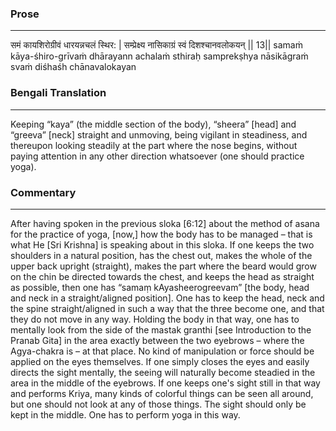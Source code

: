 ### Prose 
 --- 
समं कायशिरोग्रीवं धारयन्नचलं स्थिर: |
सम्प्रेक्ष्य नासिकाग्रं स्वं दिशश्चानवलोकयन् || 13||
samaṁ kāya-śhiro-grīvaṁ dhārayann achalaṁ sthiraḥ
samprekṣhya nāsikāgraṁ svaṁ diśhaśh chānavalokayan

### Bengali Translation 
 --- 
Keeping “kaya” (the middle section of the body), “sheera” [head] and “greeva” [neck] straight and unmoving, being vigilant in steadiness, and thereupon looking steadily at the part where the nose begins, without paying attention in any other direction whatsoever (one should practice yoga).

### Commentary 
 --- 
After having spoken in the previous sloka [6:12] about the method of asana for the practice of yoga, [now,] how the body has to be managed – that is what He [Sri Krishna] is speaking about in this sloka. If one keeps the two shoulders in a natural position, has the chest out, makes the whole of the upper back upright (straight), makes the part where the beard would grow on the chin be directed towards the chest, and keeps the head as straight as possible, then one has “samaṃ kAyasheerogreevam” [the body, head and neck in a straight/aligned position]. One has to keep the head, neck and the spine straight/aligned in such a way that the three become one, and that they do not move in any way. Holding the body in that way, one has to mentally look from the side of the mastak granthi [see Introduction to the Pranab Gita] in the area exactly between the two eyebrows – where the Agya-chakra is – at that place. No kind of manipulation or force should be applied on the eyes themselves. If one simply closes the eyes and easily directs the sight mentally, the seeing will naturally become steadied in the area in the middle of the eyebrows. If one keeps one's sight still in that way and performs Kriya, many kinds of colorful things can be seen all around, but one should not look at any of those things. The sight should only be kept in the middle. One has to perform yoga in this way. 